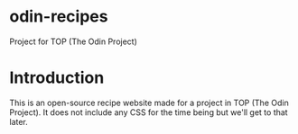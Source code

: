 # odin-recipes
Project for TOP (The Odin Project)

# Introduction
This is an open-source recipe website made for a project in TOP (The Odin Project).
It does not include any CSS for the time being but we'll get to that later.